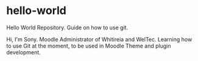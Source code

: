# hello-world
Hello World Repository. Guide on how to use git.

Hi, I'm Sony. Moodle Administrator of Whitireia and WelTec.
Learning how to use Git at the moment, to be used in Moodle Theme and plugin development. 
